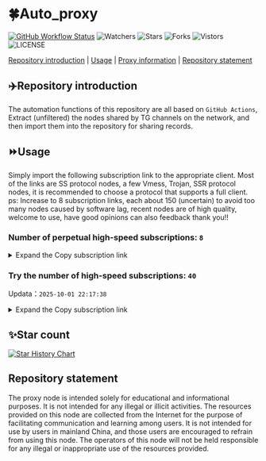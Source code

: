 # 🍀Auto_proxy
[![GitHub Workflow Status](https://img.shields.io/github/actions/workflow/status/PangTouY00/Auto_proxy/main.yml?branch=main)](https://github.com/PangTouY00/Auto_proxy/actions/workflows/main.yml?branch=main) 
![Watchers](https://img.shields.io/github/watchers/w1770946466/Auto_proxy) ![Stars](https://img.shields.io/github/stars/PangTouY00/Auto_proxy) ![Forks](https://img.shields.io/github/forks/w1770946466/Auto_proxy) ![Vistors](https://visitor-badge.laobi.icu/badge?page_id=PangTouY00.Auto_proxy) ![LICENSE](https://img.shields.io/badge/license-CC%20BY--SA%204.0-green.svg)

[Repository introduction](https://github.com/PangTouY00/Auto_proxy#Repositoryintroduction) | [Usage](https://github.com/PangTouY00/Auto_proxy#Usage) | [Proxy information](https://github.com/PangTouY00/Auto_proxy#Proxyinformation) | [Repository statement](https://github.com/PangTouY00/Auto_proxy#Repositorystatement)

## ✈️Repository introduction
The automation functions of this repository are all based on `GitHub Actions`,
Extract (unfiltered) the nodes shared by TG channels on the network, and then import them into the repository for sharing records.

## ⏩Usage
Simply import the following subscription link to the appropriate client. Most of the links are SS protocol nodes, a few Vmess, Trojan, SSR protocol nodes, it is recommended to choose a protocol that supports a full client.
ps: Increase to 8 subscription links, each about 150 (uncertain) to avoid too many nodes caused by software lag, recent nodes are of high quality, welcome to use, have good opinions can also feedback thank you!!

### Number of perpetual high-speed subscriptions: `8`

<details>
  <summary>Expand the Copy subscription link</summary>

  
- [Multiprotocol Base64 encoding](https://raw.githubusercontent.com/PangTouY00/Auto_proxy/main/Long_term_subscription1)
`https://raw.githubusercontent.com/PangTouY00/Auto_proxy/main/Long_term_subscription_num`
`Total number of merge nodes: 65`

- [Multiprotocol Base64 encoding](https://raw.githubusercontent.com/PangTouY00/Auto_proxy/main/Long_term_subscription1)
`https://raw.githubusercontent.com/PangTouY00/Auto_proxy/main/Long_term_subscription1`
`Total number of merge nodes: 9`

- [Multiprotocol Base64 encoding](https://raw.githubusercontent.com/PangTouY00/Auto_proxy/main/Long_term_subscription2)
`https://raw.githubusercontent.com/PangTouY00/Auto_proxy/main/Long_term_subscription2`
`Total number of merge nodes: 9`

- [Multiprotocol Base64 encoding](https://raw.githubusercontent.com/PangTouY00/Auto_proxy/main/Long_term_subscription3)
`https://raw.githubusercontent.com/PangTouY00/Auto_proxy/main/Long_term_subscription3`
`Total number of merge nodes: 9`

- [Multiprotocol Base64 encoding](https://raw.githubusercontent.com/PangTouY00/Auto_proxy/main/Long_term_subscription4)
`https://raw.githubusercontent.com/PangTouY00/Auto_proxy/main/Long_term_subscription4`
`Total number of merge nodes: 9`

- [Multiprotocol Base64 encoding](https://raw.githubusercontent.comPangTouY00/Auto_proxy/main/Long_term_subscription5)
`https://raw.githubusercontent.com/PangTouY00/Auto_proxy/main/Long_term_subscription5`
`Total number of merge nodes: 9`

- [Multiprotocol Base64 encoding](https://raw.githubusercontent.com/PangTouY00/Auto_proxy/main/Long_term_subscription6)
`https://raw.githubusercontent.com/PangTouY00/Auto_proxy/main/Long_term_subscription6`
`Total number of merge nodes: 9`

- [Multiprotocol Base64 encoding](https://raw.githubusercontent.com/PangTouY00/Auto_proxy/main/Long_term_subscription7)
`https://raw.githubusercontent.com/PangTouY00/Auto_proxy/main/Long_term_subscription7`
`Total number of merge nodes: 9`

- [Multiprotocol Base64 encoding](https://raw.githubusercontent.com/PangTouY00/Auto_proxy/main/Long_term_subscription8)
`https://raw.githubusercontent.com/PangTouY00/Auto_proxy/main/Long_term_subscription8`
`Total number of merge nodes: 2`

- [Clash subscription](https://raw.githubusercontent.com/PangTouY00/Auto_proxy/main/Long_term_subscription2.yaml)
`https://raw.githubusercontent.com/PangTouY00/Auto_proxy/main/Long_term_subscription1.yaml`


- [Clash subscription](https://raw.githubusercontent.com/PangTouY00/Auto_proxy/main/Long_term_subscription2.yaml)
`https://raw.githubusercontent.com/PangTouY00/Auto_proxy/main/Long_term_subscription2.yaml`


- [Clash subscription](https://raw.githubusercontent.com/PangTouY00/Auto_proxy/main/Long_term_subscription3.yaml)
`https://raw.githubusercontent.com/PangTouY00/Auto_proxy/main/Long_term_subscription3.yaml`
  
</details>

### Try the number of high-speed subscriptions: `40`
Updata：`2025-10-01 22:17:38`


<details>
  <summary>Expand the Copy subscription link</summary>  














































































































































































































































































































































































































































































































































































































































































































































































































































































































































































































































































































































































































































































































































































































































































































































































































































































































































































































































































































































































































































































































































































































































































































































































































































































































































































































































































































































































































































































































































































































































































































































































































































































































































































































































































































































































































































































































































































































































































































































































































































































































































































































































































































































































































































































































































































































































































































































































































































































































































































































































































































































































































































































































































































































































































































































































































































































































































































































































































































































































































































































































































































































































































































































































































































































































































































































































































































































































































































































































































































































































































































































































































































































































































































































































































































































































































































































































































































































































































































































































































































































































































































































































































































































































































































































































































































































































































































































































































































































































































































































































































































































































































































































































































































































































































































































































































































































































































































































































































































































































































































































































































































































































































































































































































































































































































































































































































































































































































































































































































































































































































































































































































































































































































































































































































































































































































































































































































































































































































































































































































































































































































































































































































































































































































































































































































































































































































































































































































































































































































































































































































































































































































































































































































































































































































































































































































































































































































































































































































































































































































































































































































































































































































































































































































































































































































































































































































































































































































































































































































































































































































































































































































































































































































































































































































































































































































































































































































































































































































































































































































































































































































































































































































































































































































































































































































































































































































































































































































































































































































































































































































































































































































































































































































































































































































































































































































































































































































































































































































































































































































































































































































































































































































































































































































































































































































































































































































































































































































































































































































































































































































































































































































































































































































































































































































































































































































































































































































































































































































































































































































































































































































































































































































































































































































































































































































































































































































































































































































































































































































































































































































































































































































































































































































































































































































































































































































































































































































































































































































































































































































































































































































































































































































































































































































































































































































































































































































































































































































































































































































































































































































































































































































































































































































































































































































































































































































































































































































































































































































































































































































































































































































































































































































































































































































































































































































































































































































































































































































































































































































>Trial subscription：
`https://ld88.nxxbbf.com/api/v1/client/subscribe?token=da19f759ab1c6ba27f030ea19407c679`




>Trial subscription：
`https://ldld.whtjdasha.com/api/v1/client/subscribe?token=f661f9f5e4686350e357f9c9d3103588`




>Trial subscription：
`https://slianvpn.com/api/v1/client/subscribe?token=42495461e7a20e846a54bd99bdfbeab5`




>Trial subscription：
`https://multiserver.multiserveradelshoop.com/api/v1/client/subscribe?token=8d20deaa21263ec3ef0bc328e7cb99e8`




>Trial subscription：
`https://a.guojiajia.filegear-sg.me/api/v1/client/subscribe?token=6370908c07501a50f21560ec48679e3b`




>Trial subscription：
`https://kingfisher.top/api/v1/client/subscribe?token=6616f793a23e701877f1e56fbec0a5ef`




>Trial subscription：
`https://mugagw.leidwxzcw.xyz/api/v1/client/subscribe?token=ac895d74faf79d4902047e982694ed33`




>Trial subscription：
`https://xiaohuolongjc.top/api/v1/client/subscribe?token=9110d018bf682afc350395a3a58e1130`




>Trial subscription：
`https://api.skrspc.org/api/v1/client/subscribe?token=ff99418bd2d68bea2510580d7a2ef926`




>Trial subscription：
`https://sufujia.top/api/v1/client/subscribe?token=b05b200a0a2b6ceaa867813023816907`




>Trial subscription：
`https://qingyun.zybs.eu.org/api/v1/client/subscribe?token=1d5fd355b9bf0104ec5a8c9214200306`




>Trial subscription：
`https://www.camael.top/api/v1/client/subscribe?token=6816ff584db5966afd999a3e1d3ae184`




>Trial subscription：
`https://dabai.easygame.my/api/v1/client/subscribe?token=9dc6eeb3990d3c87482f5eed311dd187`




>Trial subscription：
`https://gods3.dashicn.buzz/api/v1/client/subscribe?token=45f2449636eaa88cc13df297c3860d4a`




>Trial subscription：
`https://xiaoby.com/api/v1/client/subscribe?token=b201d577a658e92534fd8c1a0a6931b1`




>Trial subscription：
`https://edg.shuiyun.cc/api/v1/client/subscribe?token=a494a9bac2cec43d2e374e380a503979`




>Trial subscription：
`https://dashuai.us/api/v1/client/subscribe?token=cee64358f51e5811a390c4611e178418`




>Trial subscription：
`https://slianvpn.top/api/v1/client/subscribe?token=ba5773f60d533e934bd5a22e5aa38950`




>Trial subscription：
`https://nekocloud.qzz.io/api/v1/client/subscribe?token=70d8e06f630b54010f85893fc2a195de`




>Trial subscription：
`https://gods1.dashicn.buzz/api/v1/client/subscribe?token=ed93719e25ec4fb852912c64510cbd08`




>Trial subscription：
`https://linlujs.cloud/api/v1/client/subscribe?token=a4d1d7049b87f1c29be1740dca940c3b`




>Trial subscription：
`https://cfvpn.com/api/v1/client/subscribe?token=1fb84661ee49626e0a30bd3260851bff`




>Trial subscription：
`https://newbee.cyou/api/v1/client/subscribe?token=a48f626b0891e48b1a8bc868a8b9ab2f`




>Trial subscription：
`https://cn.newbee.cyou/api/v1/client/subscribe?token=13fcddc7b6b3bc66b1ee5342b3694af8`




>Trial subscription：
`https://ldldo.top/api/v1/client/subscribe?token=270049ad2504283b69f71f2a107e02d6`




>Trial subscription：
`https://asdaw.leidwxzcw.xyz/api/v1/client/subscribe?token=381456878da77b2e6c3cb5e58251744a`




>Trial subscription：
`https://nekocloud.xx.kg/api/v1/client/subscribe?token=8163977a54c493536f8ef4ce59da6831`




>Trial subscription：
`https://old-v2b.linkedton.com/api/v1/client/subscribe?token=4321b7eb95ddb3ee2aa89720b076f809`




>Trial subscription：
`https://go.yueyun.de/api/v1/client/subscribe?token=bf0266c6b38f5d64939e5917d102e331`




>Trial subscription：
`https://www.eeevpn.com/api/v1/client/subscribe?token=b2b83f28a1fd35471afe1480209317a4`




>Trial subscription：
`https://yywhale.com/api/v1/client/subscribe?token=d4373af3a2ca1f471a43762d0eb88f12`




>Trial subscription：
`https://ylccloud.top/api/v1/client/subscribe?token=cd850e7fc7e135b4da6bbddf1cc53afe`




>Trial subscription：
`https://gods2.dashicn.buzz/api/v1/client/subscribe?token=bb1a0e9033745c8e4ade3bd465a133de`




>Trial subscription：
`http://107.173.31.17/api/v1/client/subscribe?token=cc6ace8ab30441ddd6f8ddaf26f57ef5`




>Trial subscription：
`https://wdawd.ldldfwq.top/api/v1/client/subscribe?token=cc6331b82881fc4ad5b1ed40838104b9`




>Trial subscription：
`https://v2s.ip-ddns.com/api/v1/client/subscribe?token=4e9371e0688942411aa89c2831bd1e14`




>Trial subscription：
`https://proxy.txsb.fun/api/v1/client/subscribe?token=30c18da1fbf8525c81b3599293a97160`




>Trial subscription：
`https://www.xxxlpp.xyz/api/v1/client/subscribe?token=d439f0efb073ee09965a57b8c91cc80a`




>Trial subscription：
`https://dl.vfkum.website/api/v1/client/subscribe?token=62128def2967b11fcf11140c71130ef7`




>Trial subscription：
`https://skt.shuiyun.org/api/v1/client/subscribe?token=bf34d5597ea7e68bb62770b6ead047e1`



</details>

## ✨Star count
[![Star History Chart](https://api.star-history.com/svg?repos=PangTouY00/Auto_proxy&type=Date)](https://star-history.com/#w1770946466/Auto_proxy&Date)



## Repository statement
The proxy node is intended solely for educational and informational purposes. It is not intended for any illegal or illicit activities. The resources provided on this node are collected from the Internet for the purpose of facilitating communication and learning among users. It is not intended for use by users in mainland China, and those users are encouraged to refrain from using this node. The operators of this node will not be held responsible for any illegal or inappropriate use of the resources provided.
